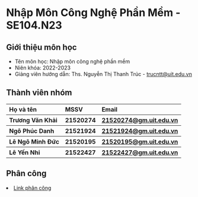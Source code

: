 <h1> Nhập Môn Công Nghệ Phần Mềm - SE104.N23 </h1>
<h2> Giới thiệu môn học </h2>
<ul>
<li>Tên môn học: Nhập môn công nghệ phần mềm</li>
<li>Niên khóa: 2022-2023</li>
<li>Giảng viên hướng dẫn: Ths. Nguyễn Thị Thanh Trúc - <a href="trucntt@uit.edu.vn" >trucntt@uit.edu.vn</a></li>
</ul>
<h2> Thành viên nhóm </h2>
<table>
  <tr>
    <th align="left"> Họ và tên </th>
    <th align="left"> MSSV </th>
    <th align="left"> Email </th>
  </tr>
  <tr>
    <th align="left"> Trương Văn Khải </th>
    <th align="left"> 21520274 </th>
    <th align="left"> <a href="21520274@gm.uit.edu.vn" >21520274@gm.uit.edu.vn</a> </th>
  </tr>
  <tr>
    <th align="left"> Ngô Phúc Danh </th>
    <th align="left"> 21521924 </th>
    <th align="left"> <a href="21521924@gm.uit.edu.vn" >21521924@gm.uit.edu.vn</a> </th>
  </tr>
  <tr>
    <th align="left"> Lê Ngô Minh Đức </th>
    <th align="left"> 21520195 </th>
    <th align="left"> <a href="21520195@gm.uit.edu.vn" >21520195@gm.uit.edu.vn</a> </th>
  </tr>
  <tr>
    <th align="left"> Lê Yến Nhi </th>
    <th align="left"> 21522427 </th>
    <th align="left"> <a href="21522427@gm.uit.edu.vn" >21522427@gm.uit.edu.vn</a> </th>
  </tr>
</table>
<h2> Phân công </h2>
<li><a href="https://docs.google.com/spreadsheets/d/1QPGm4XPzt9Dyek6tc9wLVvHuCMeF4WCou4Bp36NYuYw/edit?usp=share_link">Link phân công</a></li>


